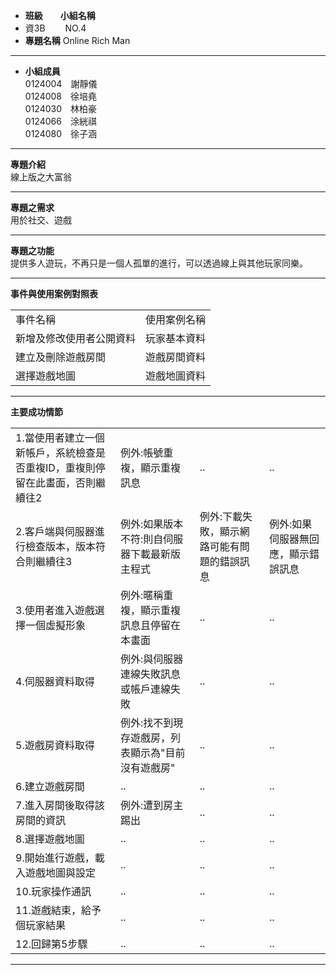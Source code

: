 * <strong>班級　　小組名稱</strong>
* 資3B　　 NO.4
* <strong>專題名稱</strong>  Online Rich Man
<hr>

* <strong>小組成員</strong><br>
0124004　謝靜儀<br>
0124008　徐培堯<br>
0124030　林柏豪<br>
0124066　涂絖祺<br>
0124080　徐子涵<br>
<hr>

<b>專題介紹</b><br>
線上版之大富翁
<hr>

<b>專題之需求</b><br>
用於社交、遊戲
<hr>

<b>專題之功能</b><br>
提供多人遊玩，不再只是一個人孤單的進行，可以透過線上與其他玩家同樂。
<hr>

<b>事件與使用案例對照表</b><br>
	<table>
		<tr>
			<td>事件名稱</td>
			<td>使用案例名稱</td>
		</tr>
		<tr>
			<td>新增及修改使用者公開資料</td>
			<td>玩家基本資料</td>
		</tr>
		<tr>
			<td>建立及刪除遊戲房間</td>
			<td>遊戲房間資料</td>
		</tr>
		<tr>
			<td>選擇遊戲地圖</td>
			<td>遊戲地圖資料</td>
		</tr>
	</table>
<hr>

<b>主要成功情節</b>
	<table>
		<tr>
			<td>1.當使用者建立一個新帳戶，系統檢查是否重複ID，重複則停留在此畫面，否則繼續往2</td>
			<td>例外:帳號重複，顯示重複訊息</td>
			<td>..</td>
			<td>..</td>
		</tr>
		<tr>
			<td>2.客戶端與伺服器進行檢查版本，版本符合則繼續往3</td>
			<td>例外:如果版本不符:則自伺服器下載最新版主程式</td>
			<td>例外:下載失敗，顯示網路可能有問題的錯誤訊息</td>
			<td>例外:如果伺服器無回應，顯示錯誤訊息</td>
		</tr>
		<tr>
			<td>3.使用者進入遊戲選擇一個虛擬形象</td>
			<td>例外:暱稱重複，顯示重複訊息且停留在本畫面</td>
			<td>..</td>
			<td>..</td>
		</tr>
		<tr>
			<td>4.伺服器資料取得</td>
			<td>例外:與伺服器連線失敗訊息或帳戶連線失敗</td>
			<td>..</td>
			<td>..</td>
		</tr>
		<tr>
			<td>5.遊戲房資料取得</td>
			<td>例外:找不到現存遊戲房，列表顯示為"目前沒有遊戲房"</td>
			<td>..</td>
			<td>..</td>
		</tr>
		<tr>
			<td>6.建立遊戲房間</td>
			<td>..</td>
			<td>..</td>
			<td>..</td>
		</tr>
		<tr>
			<td>7.進入房間後取得該房間的資訊</td>
			<td>例外:遭到房主踢出</td>
			<td>..</td>
			<td>..</td>
		</tr>
		<tr>
			<td>8.選擇遊戲地圖</td>
			<td>..</td>
			<td>..</td>
			<td>..</td>
		</tr>
		<tr>
			<td>9.開始進行遊戲，載入遊戲地圖與設定</td>
			<td>..</td>
			<td>..</td>
			<td>..</td>
		</tr>
		<tr>
			<td>10.玩家操作通訊</td>
			<td>..</td>
			<td>..</td>
			<td>..</td>
		</tr>
		<tr>
			<td>11.遊戲結束，給予個玩家結果</td>
			<td>..</td>
			<td>..</td>
			<td>..</td>
		</tr>
		<tr>
			<td>12.回歸第5步驟</td>
			<td>..</td>
			<td>..</td>
			<td>..</td>
		</tr>
	</table>
<hr>

